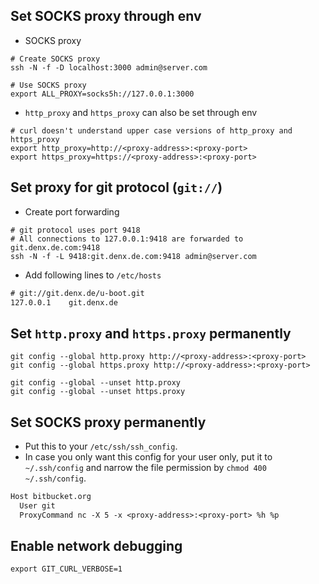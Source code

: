 ## Set SOCKS proxy through env

- SOCKS proxy

```shell
# Create SOCKS proxy
ssh -N -f -D localhost:3000 admin@server.com

# Use SOCKS proxy
export ALL_PROXY=socks5h://127.0.0.1:3000
```

- `http_proxy` and `https_proxy` can also be set through env

```shell
# curl doesn't understand upper case versions of http_proxy and https_proxy
export http_proxy=http://<proxy-address>:<proxy-port>
export https_proxy=https://<proxy-address>:<proxy-port>
```

## Set proxy for git protocol (`git://`)

- Create port forwarding

```shell
# git protocol uses port 9418
# All connections to 127.0.0.1:9418 are forwarded to git.denx.de.com:9418
ssh -N -f -L 9418:git.denx.de.com:9418 admin@server.com
```

- Add following lines to `/etc/hosts`

```txt
# git://git.denx.de/u-boot.git
127.0.0.1    git.denx.de
```

## Set `http.proxy` and `https.proxy` permanently

```shell
git config --global http.proxy http://<proxy-address>:<proxy-port>
git config --global https.proxy http://<proxy-address>:<proxy-port>

git config --global --unset http.proxy
git config --global --unset https.proxy
```

## Set SOCKS proxy permanently

- Put this to your `/etc/ssh/ssh_config`.
- In case you only want this config for your user only, put it to `~/.ssh/config` and narrow the file permission by `chmod 400 ~/.ssh/config`.

```txt
Host bitbucket.org
  User git
  ProxyCommand nc -X 5 -x <proxy-address>:<proxy-port> %h %p
```

## Enable network debugging

```shell
export GIT_CURL_VERBOSE=1
```
